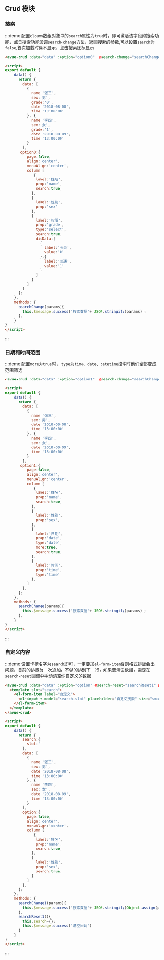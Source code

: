 <script>
export default {
    data() {
      return {
        search:{
          slot:''
        },
        data: [
          {
            name:'张三',
            sex:'男',
            grade:[1],
            date:'2018-08-08',
            time:'13:00:00'
          }, {
            name:'李四',
            sex:'女',
            grade:[0],
            date:'2018-08-09',
            time:'13:00:00'
          }
        ],
        option:{
          page:false,
          align:'center',
          menuAlign:'center',
          column:[
             {
              label:'姓名',
              prop:'name',
              search:true,
            },
            {
              label:'性别',
              prop:'sex',
            }
          ]
        },
        option0:{
          page:false,
          align:'center',
          menuAlign:'center',
          column:[
             {
              label:'姓名',
              prop:'name',
              search:true,
            },
            {
              label:'性别',
              prop:'sex'
            },
            {
              label:'权限',
              prop:'grade',
              search:true,
              type:'checkbox',
              dicData:[
                {
                  label:'会员',
                  value:'0'
                },{
                  label:'普通',
                  value:'1'
                }
              ]
            }
          ]
        },
         option1:{
          page:false,
          align:'center',
          menuAlign:'center',
          column:[
             {
              label:'姓名',
              prop:'name',
              search:true,
            },
            {
              label:'性别',
              prop:'sex',
            },
            {
              label:'日期',
              prop:'date',
              type:'date',
              more:true,
              search:true,
            },
            {
              label:'时间',
              prop:'time',
              type:'time'
            },
          ]
        },
      };
    },
    methods: {
      searchChange1(params){
        this.$message.success('搜索数据'+ JSON.stringify(Object.assign(params,this.search)));
      },
      searchChange(params){
        this.$message.success('搜索数据'+ JSON.stringify(params));
      },
      searchReset1(){
        this.search={};
        this.$message.success('清空回调')
      }
    }
}
</script>

<style>

</style>

## Crud 模块



### 搜索

:::demo  配置`cloumn`数组对象中的`search`属性为`true`时，即可激活该字段的搜索功能，点击搜索功能回调`search-change`方法，返回搜索的参数,可以设置`search`为`false`,首次加载时候不显示，点击搜索图标显示
```html
<avue-crud :data="data" :option="option0"  @search-change="searchChange"></avue-crud>

<script>
export default {
    data() {
      return {
        data: [
          {
            name:'张三',
            sex:'男',
            grade:'0',
            date:'2018-08-08',
            time:'13:00:00'
          }, {
            name:'李四',
            sex:'女',
            grade:'1',
            date:'2018-08-09',
            time:'13:00:00'
          }
        ],
       option0:{
          page:false,
          align:'center',
          menuAlign:'center',
          column:[
             {
              label:'姓名',
              prop:'name',
              search:true,
            },
            {
              label:'性别',
              prop:'sex'
            },
            {
              label:'权限',
              prop:'grade',
              type:'select',
              search:true,
              dicData:[
                {
                  label:'会员',
                  value:'0'
                },{
                  label:'普通',
                  value:'1'
                }
              ]
            }
          ]
        }
      };
    },
    methods: {
      searchChange(params){
        this.$message.success('搜索数据'+ JSON.stringify(params));
      },
    }
}
</script>
```
:::


### 日期和时间范围

:::demo  配置`more`为`true`时， `type`为`time`、`date`、`datetime`控件时他们全部变成范围筛选
```html
<avue-crud :data="data" :option="option1"  @search-change="searchChange"></avue-crud>

<script>
export default {
    data() {
      return {
        data: [
          {
            name:'张三',
            sex:'男',
            date:'2018-08-08',
            time:'13:00:00'
          }, {
            name:'李四',
            sex:'女',
            date:'2018-08-09',
            time:'13:00:00'
          }
        ],
       option1:{
          page:false,
          align:'center',
          menuAlign:'center',
          column:[
             {
              label:'姓名',
              prop:'name',
              search:true,
            },
            {
              label:'性别',
              prop:'sex',
            },
            {
              label:'日期',
              prop:'date',
              type:'date',
              more:true,
              search:true,
            },
            {
              label:'时间',
              prop:'time',
              type:'time'
            },
          ]
        },
      };
    },
    methods: {
      searchChange(params){
        this.$message.success('搜索数据'+ JSON.stringify(params));
      },
    }
}
</script>
```
:::


### 自定义内容

:::demo  设置卡槽名字为`search`即可，一定要加`el-form-item`否则格式排版会出问题，目前的排版为一次追加，不够的排到下一行，如果要清空数据，需要在`search-reset`回调中手动清空你自定义的数据
```html
<avue-crud :data="data" :option="option" @search-reset="searchReset1" @search-change="searchChange1">
  <template slot="search">
    <el-form-item label="自定义">
      <el-input v-model="search.slot" placeholder="自定义搜索" size="small"/>
    </el-form-item>
  </template>
</avue-crud>

<script>
export default {
    data() {
      return {
        search:{
          slot:''
        },
        data: [
          {
            name:'张三',
            sex:'男',
            date:'2018-08-08',
            time:'13:00:00'
          }, {
            name:'李四',
            sex:'女',
            date:'2018-08-09',
            time:'13:00:00'
          }
        ],
        option:{
          page:false,
          align:'center',
          menuAlign:'center',
          column:[
             {
              label:'姓名',
              prop:'name',
              search:true,
            },
            {
              label:'性别',
              prop:'sex',
              search:true,
            }
          ]
        },
      };
    },
    methods: {
      searchChange1(params){
        this.$message.success('搜索数据'+ JSON.stringify(Object.assign(params,this.search)));
      },
      searchReset1(){
        this.search={};
        this.$message.success('清空回调')
      }
    }
}
</script>
```
:::